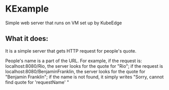 # KExample
 Simple web server that runs on VM set up by KubeEdge


## What it does: 

 It is a simple server that gets HTTP request for people's quote.

 People's name is a part of the URL. For example, if the request is: localhost:8080/Rio, the server looks for the quote for "Rio"; if the request is localhost:8080/BenjaminFranklin, the server looks for the quote for "Benjamin Franklin"; if the name is not found, it simply writes "Sorry, cannot find quote for 'requestName' "